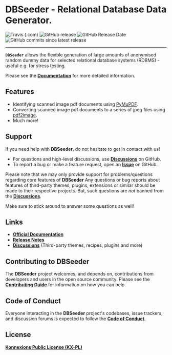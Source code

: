 # DBSeeder - Relational Database Data Generator.

![Travis (.com)](https://img.shields.io/travis/com/KonnexionsGmbH/db_seeder.svg?branch=master)
![GitHub release](https://img.shields.io/github/release/KonnexionsGmbH/db_seeder.svg)
![GitHub Release Date](https://img.shields.io/github/release-date/KonnexionsGmbH/db_seeder.svg)
![GitHub commits since latest release](https://img.shields.io/github/commits-since/KonnexionsGmbH/db_seeder/3.0.6.svg)

----

**`DBSeeder`** allows the flexible generation of large amounts of anonymised random dummy data for selected relational database systems (RDBMS) - useful e.g. for stress testing.

Please see the **[Documentation](https://konnexionsgmbh.github.io/db_seeder/)** for more detailed information.

## Features

- Identifying scanned image pdf documents using [PyMuPDF](https://pymupdf.readthedocs.io/en/latest/module.html).
- Converting scanned image pdf documents to a series of jpeg files using [pdf2image](https://pypi.org/project/pdf2image/).
- Much more!

## Support

If you need help with **DBSeeder**, do not hesitate to get in contact with us!

- For questions and high-level discussions, use **[Discussions](https://github.com/KonnexionsGmbH/db_seeder/discussions)** on GitHub.
- To report a bug or make a feature request, open an **[Issue](https://github.com/KonnexionsGmbH/db_seeder/issues)** on GitHub.

Please note that we may only provide support for problems/questions regarding core features of **DBSeeder**
Any questions or bug reports about features of third-party themes, plugins, extensions or similar should be made to their respective projects.
But, such questions are *not* banned from the **[Discussions](https://github.com/KonnexionsGmbH/db_seeder/discussions)**.

Make sure to stick around to answer some questions as well!

## Links

- **[Official Documentation](https://konnexionsgmbh.github.io/db_seeder/)**
- **[Release Notes](https://konnexionsgmbh.github.io/db_seeder/release-notes/)**
- **[Discussions](https://github.com/KonnexionsGmbH/db_seeder/discussions)** (Third-party themes, recipes, plugins and more)

## Contributing to DBSeeder

The **DBSeeder** project welcomes, and depends on, contributions from developers and users in the open source community. Please see the **[Contributing Guide](https://konnexionsgmbh.github.io/db_seeder/contributing/)** for information on how you can help.

## Code of Conduct

Everyone interacting in the **DBSeeder** project's codebases, issue trackers, and discussion forums is expected to follow the **[Code of Conduct](https://konnexionsgmbh.github.io/db_seeder/code_of_conduct/)**.

## License

**[Konnexions Public License (KX-PL)](https://konnexionsgmbh.github.io/db_seeder/license/)**
